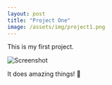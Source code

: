 ```yaml
---
layout: post
title: "Project One"
image: /assets/img/project1.png
---
```


This is my first project.  

![Screenshot](/assets/img/project1.png)

It does amazing things! 🚀
